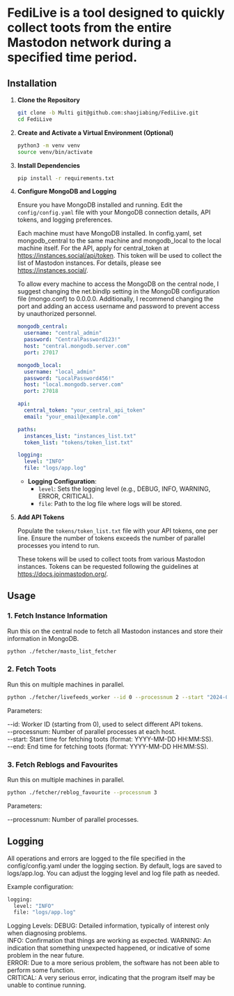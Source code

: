 
# FediLive is a tool designed to quickly collect toots from the entire Mastodon network during a specified time period.

## Installation

1. **Clone the Repository**

    ```bash
    git clone -b Multi git@github.com:shaojiabing/FediLive.git
    cd FediLive
    ```

2. **Create and Activate a Virtual Environment (Optional)**

    ```bash
    python3 -m venv venv
    source venv/bin/activate
    ```

3. **Install Dependencies**

    ```bash
    pip install -r requirements.txt
    ```

4. **Configure MongoDB and Logging**

    Ensure you have MongoDB installed and running. Edit the `config/config.yaml` file with your MongoDB connection details, API tokens, and logging preferences.

    Each machine must have MongoDB installed. In config.yaml, set mongodb_central to the same machine and mongodb_local to the local machine itself. For the API, apply for central_token at https://instances.social/api/token. This token will be used to collect the list of Mastodon instances. For details, please see https://instances.social/.

    To allow every machine to access the MongoDB on the central node, I suggest changing the net.bindIp setting in the MongoDB configuration file (mongo.conf) to 0.0.0.0. Additionally, I recommend changing the port and adding an access username and password to prevent access by unauthorized personnel.

    ```yaml
    mongodb_central:
      username: "central_admin"
      password: "CentralPassword123!"
      host: "central.mongodb.server.com"
      port: 27017

    mongodb_local:
      username: "local_admin"
      password: "LocalPassword456!"
      host: "local.mongodb.server.com"
      port: 27018

    api:
      central_token: "your_central_api_token"
      email: "your_email@example.com"

    paths:
      instances_list: "instances_list.txt"
      token_list: "tokens/token_list.txt"

    logging:
      level: "INFO"
      file: "logs/app.log"
    ```

    - **Logging Configuration**:
      - `level`: Sets the logging level (e.g., DEBUG, INFO, WARNING, ERROR, CRITICAL).
      - `file`: Path to the log file where logs will be stored.

5. **Add API Tokens**

    Populate the `tokens/token_list.txt` file with your API tokens, one per line. Ensure the number of tokens exceeds the number of parallel processes you intend to run.

    These tokens will be used to collect toots from various Mastodon instances. Tokens can be requested following the guidelines at https://docs.joinmastodon.org/.


## Usage

### 1. Fetch Instance Information

Run this on the central node to fetch all Mastodon instances and store their information in MongoDB.

```bash
python ./fetcher/masto_list_fetcher
```

### 2. Fetch Toots
Run this on multiple machines in parallel.
```bash
python ./fetcher/livefeeds_worker --id 0 --processnum 2 --start "2024-01-01 00:00:00" --end "2024-01-02 00:00:00"
```
Parameters:

--id: Worker ID (starting from 0), used to select different API tokens.  
--processnum: Number of parallel processes at each host.  
--start: Start time for fetching toots (format: YYYY-MM-DD HH:MM:SS).  
--end: End time for fetching toots (format: YYYY-MM-DD HH:MM:SS).  

### 3. Fetch Reblogs and Favourites
Run this on multiple machines in parallel.

```bash
python ./fetcher/reblog_favourite --processnum 3
```
Parameters:

--processnum: Number of parallel processes.  

## Logging
All operations and errors are logged to the file specified in the config/config.yaml under the logging section. By default, logs are saved to logs/app.log. You can adjust the logging level and log file path as needed.

Example configuration:
```bash
logging:
  level: "INFO"
  file: "logs/app.log"
```
Logging Levels:
DEBUG: Detailed information, typically of interest only when diagnosing problems.  
INFO: Confirmation that things are working as expected.
WARNING: An indication that something unexpected happened, or indicative of some problem in the near future.  
ERROR: Due to a more serious problem, the software has not been able to perform some function.  
CRITICAL: A very serious error, indicating that the program itself may be unable to continue running.  

